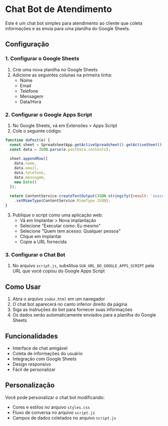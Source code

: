 # Chat Bot de Atendimento

Este é um chat bot simples para atendimento ao cliente que coleta informações e as envia para uma planilha do Google Sheets.

## Configuração

### 1. Configurar o Google Sheets

1. Crie uma nova planilha no Google Sheets
2. Adicione as seguintes colunas na primeira linha:
   - Nome
   - Email
   - Telefone
   - Mensagem
   - Data/Hora

### 2. Configurar o Google Apps Script

1. No Google Sheets, vá em Extensões > Apps Script
2. Cole o seguinte código:

```javascript
function doPost(e) {
  const sheet = SpreadsheetApp.getActiveSpreadsheet().getActiveSheet();
  const data = JSON.parse(e.postData.contents);
  
  sheet.appendRow([
    data.nome,
    data.email,
    data.telefone,
    data.mensagem,
    new Date()
  ]);
  
  return ContentService.createTextOutput(JSON.stringify({result: 'success'}))
    .setMimeType(ContentService.MimeType.JSON);
}
```

3. Publique o script como uma aplicação web:
   - Vá em Implantar > Nova implantação
   - Selecione "Executar como: Eu mesmo"
   - Selecione "Quem tem acesso: Qualquer pessoa"
   - Clique em Implantar
   - Copie a URL fornecida

### 3. Configurar o Chat Bot

1. No arquivo `script.js`, substitua `SUA_URL_DO_GOOGLE_APPS_SCRIPT` pela URL que você copiou do Google Apps Script

## Como Usar

1. Abra o arquivo `index.html` em um navegador
2. O chat bot aparecerá no canto inferior direito da página
3. Siga as instruções do bot para fornecer suas informações
4. Os dados serão automaticamente enviados para a planilha do Google Sheets

## Funcionalidades

- Interface de chat amigável
- Coleta de informações do usuário
- Integração com Google Sheets
- Design responsivo
- Fácil de personalizar

## Personalização

Você pode personalizar o chat bot modificando:
- Cores e estilos no arquivo `styles.css`
- Fluxo de conversa no arquivo `script.js`
- Campos de dados coletados no arquivo `script.js` 